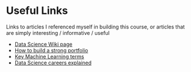 # Useful Links
Links to articles I referenced myself in building this course, or articles that are simply interesting / informative / useful

- [Data Science Wiki page](https://en.wikipedia.org/wiki/Data_science)
- [How to build a strong portfolio](https://www.kdnuggets.com/2021/10/strong-data-science-portfolio-as-beginner.html)
- [Key Machine Learning terms](https://www.kdnuggets.com/2016/05/machine-learning-key-terms-explained.html)
- [Data Science careers explained](https://www.kdnuggets.com/2021/05/data-scientist-data-engineer-data-careers-explained.html)
